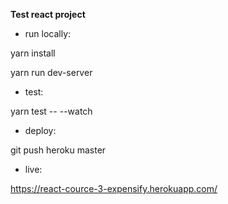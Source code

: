 **Test react project**

- run locally:

yarn install

yarn run dev-server

- test:

yarn test -- --watch

- deploy:

git push heroku master

- live:

https://react-cource-3-expensify.herokuapp.com/